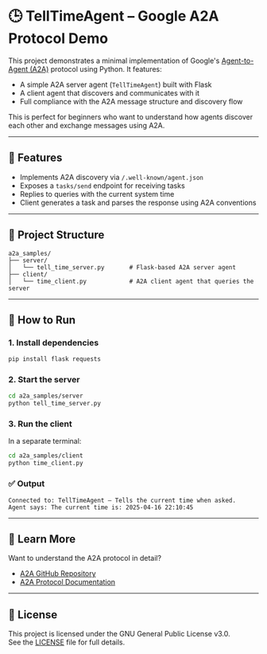 # 🕒 TellTimeAgent – Google A2A Protocol Demo

This project demonstrates a minimal implementation of Google's [Agent-to-Agent (A2A)](https://github.com/google/A2A) protocol using Python. It features:

- A simple A2A server agent (`TellTimeAgent`) built with Flask
- A client agent that discovers and communicates with it
- Full compliance with the A2A message structure and discovery flow

This is perfect for beginners who want to understand how agents discover each other and exchange messages using A2A.

---

## 🚀 Features

- Implements A2A discovery via `/.well-known/agent.json`
- Exposes a `tasks/send` endpoint for receiving tasks
- Replies to queries with the current system time
- Client generates a task and parses the response using A2A conventions

---

## 📂 Project Structure

```
a2a_samples/
├── server/
│   └── tell_time_server.py       # Flask-based A2A server agent
├── client/
│   └── time_client.py            # A2A client agent that queries the server
```

---

## 🧪 How to Run

### 1. Install dependencies

```bash
pip install flask requests
```

### 2. Start the server

```bash
cd a2a_samples/server
python tell_time_server.py
```

### 3. Run the client

In a separate terminal:

```bash
cd a2a_samples/client
python time_client.py
```

### ✅ Output

```
Connected to: TellTimeAgent – Tells the current time when asked.
Agent says: The current time is: 2025-04-16 22:10:45
```

---

## 📖 Learn More

Want to understand the A2A protocol in detail?

- [A2A GitHub Repository](https://github.com/google/A2A)
- [A2A Protocol Documentation](https://github.com/google/A2A/tree/main/docs)

---

## 📜 License

This project is licensed under the GNU General Public License v3.0.  
See the [LICENSE](LICENSE) file for full details.


